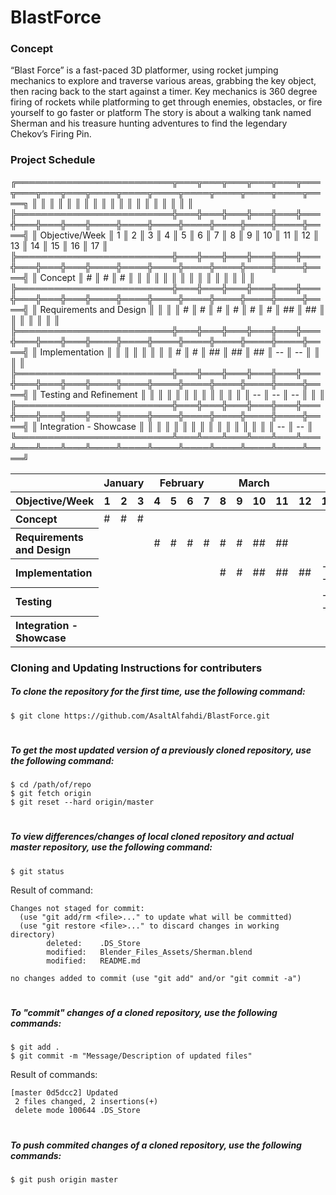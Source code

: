# BlastForce
### Concept
“Blast Force” is a fast-paced 3D platformer, using rocket jumping mechanics to explore and traverse various areas, grabbing the key object, then racing back to the start against a timer. Key mechanics is 360 degree firing of rockets while platforming to get through enemies, obstacles, or fire yourself to go faster or platform The story is about a walking tank named Sherman and his treasure hunting adventures to find the legendary Chekov’s Firing Pin.

### Project Schedule
╔═════════════════════════╦═══╦═══╦═══╦═══╦═══╦═══╦═══╦═══╦═══╦════╦════╦════╦════╦════╦════╦════╦════╗
║                         ║   ║   ║   ║   ║   ║   ║   ║   ║   ║    ║    ║    ║    ║    ║    ║    ║    ║
╠═════════════════════════╬═══╬═══╬═══╬═══╬═══╬═══╬═══╬═══╬═══╬════╬════╬════╬════╬════╬════╬════╬════╣
║ Objective/Week          ║ 1 ║ 2 ║ 3 ║ 4 ║ 5 ║ 6 ║ 7 ║ 8 ║ 9 ║ 10 ║ 11 ║ 12 ║ 13 ║ 14 ║ 15 ║ 16 ║ 17 ║
╠═════════════════════════╬═══╬═══╬═══╬═══╬═══╬═══╬═══╬═══╬═══╬════╬════╬════╬════╬════╬════╬════╬════╣
║ Concept                 ║ # ║ # ║ # ║   ║   ║   ║   ║   ║   ║    ║    ║    ║    ║    ║    ║    ║    ║
╠═════════════════════════╬═══╬═══╬═══╬═══╬═══╬═══╬═══╬═══╬═══╬════╬════╬════╬════╬════╬════╬════╬════╣
║ Requirements and Design ║   ║   ║   ║ # ║ # ║ # ║ # ║ # ║ # ║ ## ║ ## ║    ║    ║    ║    ║    ║    ║
╠═════════════════════════╬═══╬═══╬═══╬═══╬═══╬═══╬═══╬═══╬═══╬════╬════╬════╬════╬════╬════╬════╬════╣
║ Implementation          ║   ║   ║   ║   ║   ║   ║   ║ # ║ # ║ ## ║ ## ║ ## ║ -- ║ -- ║    ║    ║    ║
╠═════════════════════════╬═══╬═══╬═══╬═══╬═══╬═══╬═══╬═══╬═══╬════╬════╬════╬════╬════╬════╬════╬════╣
║ Testing and Refinement  ║   ║   ║   ║   ║   ║   ║   ║   ║   ║    ║    ║    ║ -- ║ -- ║ -- ║    ║    ║
╠═════════════════════════╬═══╬═══╬═══╬═══╬═══╬═══╬═══╬═══╬═══╬════╬════╬════╬════╬════╬════╬════╬════╣
║ Integration - Showcase  ║   ║   ║   ║   ║   ║   ║   ║   ║   ║    ║    ║    ║    ║    ║    ║ -- ║ -- ║
╚═════════════════════════╩═══╩═══╩═══╩═══╩═══╩═══╩═══╩═══╩═══╩════╩════╩════╩════╩════╩════╩════╩════╝

<table>
    <thead>
        <tr>
            <th align="left"></th>
            <th colspan=3>January</th>
            <th colspan=4>February</th>
            <th colspan=4>March</th>
            <th colspan=4>April</th>
            <th colspan=2>May</th>
        </tr>
    </thead>
    <thead>
        <tr>
            <th align="left">Objective/Week</th>
            <th>1</th>
            <th>2</th>
            <th>3</th>
            <th>4</th>
            <th>5</th>
            <th>6</th>
            <th>7</th>
            <th>8</th>
            <th>9</th>
            <th>10</th>
            <th>11</th>
            <th>12</th>
            <th>13</th>
            <th>14</th>
            <th>15</th>
            <th>16</th>
            <th>17</th>
        </tr>
    </thead>
    <tbody>
        <tr>
            <th align="left">Concept</th>
            <td>#</td>
            <td>#</td>
            <td>#</td>
            <td></td>
            <td></td>
            <td></td>
            <td></td>
            <td></td>
            <td></td>
            <td></td>
            <td></td>
            <td></td>
            <td></td>
            <td></td>
            <td></td>
            <td></td>
            <td></td>
        </tr>
        <tr>
            <th align="left">Requirements and Design</th>
            <td></td>
            <td></td>
            <td></td>
            <td>#</td>
            <td>#</td>
            <td>#</td>
            <td>#</td>
            <td>#</td>
            <td>#</td>
            <td>##</td>
            <td>##</td>
            <td></td>
            <td></td>
            <td></td>
            <td></td>
            <td></td>
            <td></td>
        </tr>
        <tr>
            <th align="left">Implementation</th>
            <td></td>
            <td></td>
            <td></td>
            <td></td>
            <td></td>
            <td></td>
            <td></td>
            <td>#</td>
            <td>#</td>
            <td>##</td>
            <td>##</td>
            <td>##</td>
            <td>--</td>
            <td>--</td>
            <td></td>
            <td></td>
            <td></td>
        </tr>
        <tr>
            <th align="left">Testing</th>
            <td></td>
            <td></td>
            <td></td>
            <td></td>
            <td></td>
            <td></td>
            <td></td>
            <td></td>
            <td></td>
            <td></td>
            <td></td>
            <td></td>
            <td>--</td>
            <td>--</td>
            <td>--</td>
            <td></td>
            <td></td>
        </tr>
        <tr>
            <th align="left">Integration - Showcase</th>
            <td></td>
            <td></td>
            <td></td>
            <td></td>
            <td></td>
            <td></td>
            <td></td>
            <td></td>
            <td></td>
            <td></td>
            <td></td>
            <td></td>
            <td></td>
            <td></td>
            <td></td>
            <td>--</td>
            <td>--</td>
        </tr>
    </tbody>
</table>

### Cloning and Updating Instructions for contributers
##### To clone the repository for the first time, use the following command:
```
$ git clone https://github.com/AsaltAlfahdi/BlastForce.git
```
#
##### To get the most updated version of a previously cloned repository, use the following command:
```
$ cd /path/of/repo
$ git fetch origin
$ git reset --hard origin/master
```
#
##### To view differences/changes of local cloned repository and actual master repository, use the following command:
```
$ git status
```
Result of command:
```
Changes not staged for commit:
  (use "git add/rm <file>..." to update what will be committed)
  (use "git restore <file>..." to discard changes in working directory)
        deleted:    .DS_Store
        modified:   Blender_Files_Assets/Sherman.blend
        modified:   README.md

no changes added to commit (use "git add" and/or "git commit -a")
```
#
##### To "commit" changes of a cloned repository,  use the following commands:
```
$ git add .
$ git commit -m "Message/Description of updated files"
```
Result of commands:
```
[master 0d5dcc2] Updated
 2 files changed, 2 insertions(+)
 delete mode 100644 .DS_Store
```
#
##### To push commited changes of a cloned repository,  use the following commands:
```
$ git push origin master
```
